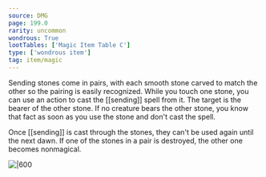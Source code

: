 ```yaml
---
source: DMG
page: 199.0
rarity: uncommon
wondrous: True
lootTables: ['Magic Item Table C']
type: ['wondrous item']
tag: item/magic
---
```


Sending stones come in pairs, with each smooth stone carved to match the other so the pairing is easily recognized. While you touch one stone, you can use an action to cast the [[sending]] spell from it. The target is the bearer of the other stone. If no creature bears the other stone, you know that fact as soon as you use the stone and don't cast the spell.

Once [[sending]] is cast through the stones, they can't be used again until the next dawn. If one of the stones in a pair is destroyed, the other one becomes nonmagical.


![|600]()